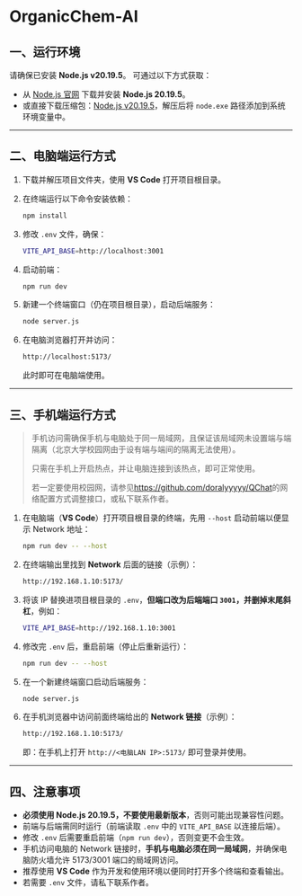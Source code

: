 # OrganicChem-AI

## 一、运行环境

请确保已安装 **Node.js v20.19.5**。
可通过以下方式获取：

* 从 [Node.js 官网](https://nodejs.org/) 下载并安装 **Node.js 20.19.5**。
* 或直接下载压缩包：[Node.js v20.19.5](https://nodejs.org/dist/v20.19.5/)，解压后将 `node.exe` 路径添加到系统环境变量中。

---

## 二、电脑端运行方式

1. 下载并解压项目文件夹，使用 **VS Code** 打开项目根目录。
2. 在终端运行以下命令安装依赖：

   ```bash
   npm install
   ```
3. 修改 `.env` 文件，确保：

   ```bash
   VITE_API_BASE=http://localhost:3001
   ```
4. 启动前端：

   ```bash
   npm run dev
   ```
5. 新建一个终端窗口（仍在项目根目录），启动后端服务：

   ```bash
   node server.js
   ```
6. 在电脑浏览器打开并访问：

   ```bash
   http://localhost:5173/
   ```

   此时即可在电脑端使用。

---

## 三、手机端运行方式

> 手机访问需确保手机与电脑处于同一局域网，且保证该局域网未设置端与端隔离（北京大学校园网由于设有端与端间的隔离无法使用）。
> 
> 只需在手机上开启热点，并让电脑连接到该热点，即可正常使用。
> 
> 若一定要使用校园网，请参见<https://github.com/doralyyyyy/QChat>的网络配置方式调整接口，或私下联系作者。

1. 在电脑端（**VS Code**）打开项目根目录的终端，先用 `--host` 启动前端以便显示 Network 地址：

   ```bash
   npm run dev -- --host
   ```
2. 在终端输出里找到 **Network** 后面的链接（示例）：

   ```bash
   http://192.168.1.10:5173/
   ```
3. 将该 IP 替换进项目根目录的 `.env`，**但端口改为后端端口 `3001`，并删掉末尾斜杠**，例如：

   ```bash
   VITE_API_BASE=http://192.168.1.10:3001
   ```
4. 修改完 `.env` 后，重启前端（停止后重新运行）：

   ```bash
   npm run dev -- --host
   ```
5. 在一个新建终端窗口启动后端服务：

   ```bash
   node server.js
   ```
6. 在手机浏览器中访问前面终端给出的 **Network 链接**（示例）：

   ```bash
   http://192.168.1.10:5173/
   ```

   即：在手机上打开 `http://<电脑LAN IP>:5173/` 即可登录并使用。

---

## 四、注意事项

* **必须使用 Node.js 20.19.5，不要使用最新版本**，否则可能出现兼容性问题。
* 前端与后端需同时运行（前端读取 `.env` 中的 `VITE_API_BASE` 以连接后端）。
* 修改 `.env` 后需要重启前端（`npm run dev`），否则变更不会生效。
* 手机访问电脑的 Network 链接时，**手机与电脑必须在同一局域网**，并确保电脑防火墙允许 5173/3001 端口的局域网访问。
* 推荐使用 **VS Code** 作为开发和使用环境以便同时打开多个终端和查看输出。
* 若需要 `.env` 文件，请私下联系作者。

